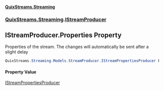 #### [QuixStreams.Streaming](index.md 'index')
### [QuixStreams.Streaming](QuixStreams.Streaming.md 'QuixStreams.Streaming').[IStreamProducer](IStreamProducer.md 'QuixStreams.Streaming.IStreamProducer')

## IStreamProducer.Properties Property

Properties of the stream. The changes will automatically be sent after a slight delay

```csharp
QuixStreams.Streaming.Models.StreamProducer.IStreamPropertiesProducer Properties { get; }
```

#### Property Value
[IStreamPropertiesProducer](IStreamPropertiesProducer.md 'QuixStreams.Streaming.Models.StreamProducer.IStreamPropertiesProducer')